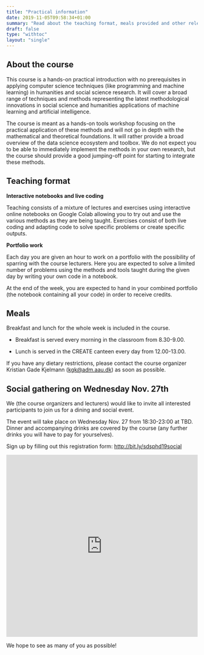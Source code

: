 ```yaml
---
title: "Practical information"
date: 2019-11-05T09:58:34+01:00
summary: "Read about the teaching format, meals provided and other relevant info."
draft: false
type: "withtoc"
layout: "single"
---
```




## About the course

This course is a hands-on practical introduction with no prerequisites in applying computer science techniques (like programming and machine  learning) in humanities and social science research. It will cover a broad range of techniques and methods representing the latest methodological innovations in social science and humanities applications of machine learning and artificial intelligence.

The course is meant as a hands-on tools workshop focusing on the practical application of these methods and will not go in depth with the mathematical and theoretical foundations. It will rather provide a broad overview of the data science ecosystem and toolbox. We do not expect you to be able to immediately implement the methods in your own research, but the course should provide a good jumping-off point for starting to integrate these methods.



## Teaching format

**Interactive notebooks and live coding**

Teaching consists of a mixture of lectures and exercises using interactive online notebooks on Google Colab allowing you to try out and use the various methods as they are being taught. Exercises consist of both live coding and adapting code to solve specific problems or create specific outputs.



**Portfolio work**

Each day you are given an hour to work on a portfolio with the possibility of sparring with the course lecturers. Here you are expected to solve a limited number of problems using the methods and tools taught during the given day by writing your own code in a notebook.

At the end of the week, you are expected to hand in your combined portfolio (the notebook containing all your code) in order to receive credits.



## Meals

Breakfast and lunch for the whole week is included in the course.

- Breakfast is served every morning in the classroom from 8.30-9.00.

- Lunch is served in the CREATE canteen every day from 12.00-13.00.

If you have any dietary restrictions, please contact the course organizer Kristian Gade Kjelmann (<a href="mailto:kgk@adm.aau.dk">kgk@adm.aau.dk</a>) as soon as possible.



## Social gathering on Wednesday Nov. 27th

We (the course organizers and lecturers) would like to invite all interested participants to join us for a dining and social event.

The event will take place on Wednesday Nov. 27 from 18:30-23:00 at TBD. Dinner and accompanying drinks are covered by the course (any further drinks you will have to pay for yourselves).

Sign up by filling out this registration form: http://bit.ly/sdsphd19social

<iframe width="640px" height= "480px" src= "https://forms.office.com/Pages/ResponsePage.aspx?id=Sbrb9QbOb0msPgzxQ2HZNGg7-JICeN1Kopl4dsYkgftUMTVMNFg0QTRKUDVMNzRNMlBVREdXNllONSQlQCN0PWcu&embed=true" frameborder= "0" marginwidth= "0" marginheight= "0" style= "border: none; max-width:100%; max-height:100vh" allowfullscreen webkitallowfullscreen mozallowfullscreen msallowfullscreen> </iframe>


We hope to see as many of you as possible!

